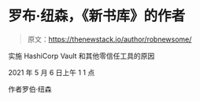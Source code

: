 # 罗布·纽森，《新书库》的作者

> 原文：<https://thenewstack.io/author/robnewsome/>

实施 HashiCorp Vault 和其他零信任工具的原因

2021 年 5 月 6 日上午 1 1 点

作者罗伯·纽森